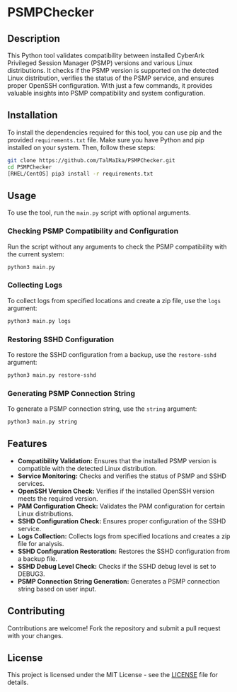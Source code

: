 # PSMPChecker

## Description

This Python tool validates compatibility between installed CyberArk Privileged Session Manager (PSMP) versions and various Linux distributions. It checks if the PSMP version is supported on the detected Linux distribution, verifies the status of the PSMP service, and ensures proper OpenSSH configuration. With just a few commands, it provides valuable insights into PSMP compatibility and system configuration.

## Installation

To install the dependencies required for this tool, you can use pip and the provided `requirements.txt` file. Make sure you have Python and pip installed on your system. Then, follow these steps:

```bash
git clone https://github.com/TalMaIka/PSMPChecker.git
cd PSMPChecker
[RHEL/CentOS] pip3 install -r requirements.txt
```

## Usage

To use the tool, run the `main.py` script with optional arguments.

### Checking PSMP Compatibility and Configuration

Run the script without any arguments to check the PSMP compatibility with the current system:

```bash
python3 main.py
```

### Collecting Logs

To collect logs from specified locations and create a zip file, use the `logs` argument:

```bash
python3 main.py logs
```

### Restoring SSHD Configuration

To restore the SSHD configuration from a backup, use the `restore-sshd` argument:

```bash
python3 main.py restore-sshd
```

### Generating PSMP Connection String

To generate a PSMP connection string, use the `string` argument:

```bash
python3 main.py string
```

## Features

- **Compatibility Validation:** Ensures that the installed PSMP version is compatible with the detected Linux distribution.
- **Service Monitoring:** Checks and verifies the status of PSMP and SSHD services.
- **OpenSSH Version Check:** Verifies if the installed OpenSSH version meets the required version.
- **PAM Configuration Check:** Validates the PAM configuration for certain Linux distributions.
- **SSHD Configuration Check:** Ensures proper configuration of the SSHD service.
- **Logs Collection:** Collects logs from specified locations and creates a zip file for analysis.
- **SSHD Configuration Restoration:** Restores the SSHD configuration from a backup file.
- **SSHD Debug Level Check:** Checks if the SSHD debug level is set to DEBUG3.
- **PSMP Connection String Generation:** Generates a PSMP connection string based on user input.

## Contributing

Contributions are welcome! Fork the repository and submit a pull request with your changes.

## License

This project is licensed under the MIT License - see the [LICENSE](LICENSE) file for details.
